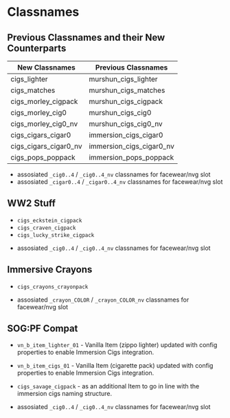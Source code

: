 # Classnames

## Previous Classnames and their New Counterparts

| New Classnames | Previous Classnames |
| -------------- | ------------------- |
| cigs_lighter | murshun_cigs_lighter |
| cigs_matches | murshun_cigs_matches |
| cigs_morley_cigpack | murshun_cigs_cigpack |
| cigs_morley_cig0 | murshun_cigs_cig0 |
| cigs_morley_cig0_nv | murshun_cigs_cig0_nv |
| cigs_cigars_cigar0 | immersion_cigs_cigar0 |
| cigs_cigars_cigar0_nv | immersion_cigs_cigar0_nv |
| cigs_pops_poppack | immersion_pops_poppack |

+ assosiated `_cig0..4` / `_cig0..4_nv` classnames for facewear/nvg slot
+ assosiated `_cigar0..4` / `_cigar0..4_nv` classnames for facewear/nvg slot

## WW2 Stuff
- `cigs_eckstein_cigpack`
- `cigs_craven_cigpack`
- `cigs_lucky_strike_cigpack`
+ assosiated `_cig0..4` / `_cig0..4_nv` classnames for facewear/nvg slot

## Immersive Crayons
- `cigs_crayons_crayonpack`
+ assosiated `_crayon_COLOR` / `_crayon_COLOR_nv` classnames for facewear/nvg slot

## SOG:PF Compat
- `vn_b_item_lighter_01` - Vanilla Item (zippo lighter) updated with config properties to enable Immersion Cigs integration.
- `vn_b_item_cigs_01` - Vanilla Item (cigarette pack) updated with config properties to enable Immersion Cigs integration.

- `cigs_savage_cigpack` - as an additional Item to go in line with the immersion cigs naming structure.
+ assosiated `_cig0..4` / `_cig0..4_nv` classnames for facewear/nvg slot
